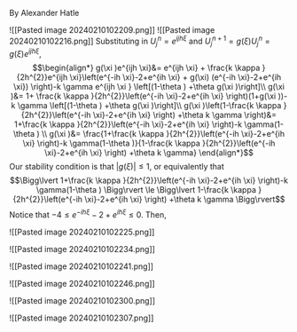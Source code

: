 By Alexander Hatle

![[Pasted image 20240210102209.png]]
![[Pasted image 20240210102216.png]]
Substituting in $U_{j}^{n}=e^{ijh \xi }$ and $U_{j}^{n+1}=g(\xi )U_{j}^{n}=g(\xi )e^{ijh \xi}$,
$$\begin{align*}
g(\xi )e^{ijh \xi}&= e^{ijh \xi} + \frac{k \kappa }{2h^{2}}e^{ijh \xi}\left(e^{-ih \xi}-2+e^{ih \xi} + g(\xi) (e^{-ih \xi}-2+e^{ih \xi}) \right)-k \gamma e^{ijh \xi } \left[(1-\theta ) +\theta g(\xi )\right]\\
g(\xi )&= 1+ \frac{k \kappa }{2h^{2}}\left(e^{-ih \xi}-2+e^{ih \xi}  \right)(1+g(\xi ))-k \gamma \left[(1-\theta ) +\theta g(\xi )\right]\\
g(\xi )\left(1-\frac{k \kappa }{2h^{2}}\left(e^{-ih \xi}-2+e^{ih \xi}  \right) +\theta k \gamma \right)&= 1+\frac{k \kappa }{2h^{2}}\left(e^{-ih \xi}-2+e^{ih \xi}  \right)-k \gamma(1-\theta ) \\
g(\xi )&= \frac{1+\frac{k \kappa }{2h^{2}}\left(e^{-ih \xi}-2+e^{ih \xi}  \right)-k \gamma(1-\theta )}{1-\frac{k \kappa }{2h^{2}}\left(e^{-ih \xi}-2+e^{ih \xi}  \right) +\theta k \gamma}
\end{align*}$$
Our stability condition is that $\lvert g(\xi ) \rvert \le 1$, or equivalently that
$$\Bigg\lvert 1+\frac{k \kappa }{2h^{2}}\left(e^{-ih \xi}-2+e^{ih \xi}  \right)-k \gamma(1-\theta ) \Bigg\rvert \le \Bigg\lvert 1-\frac{k \kappa }{2h^{2}}\left(e^{-ih \xi}-2+e^{ih \xi}  \right) +\theta k \gamma \Bigg\rvert$$
Notice that $-4 \le e^{-ih \xi }-2+e^{ih \xi } \le 0$. Then,



![[Pasted image 20240210102225.png]]

![[Pasted image 20240210102234.png]]


![[Pasted image 20240210102241.png]]

![[Pasted image 20240210102246.png]]

![[Pasted image 20240210102300.png]]

![[Pasted image 20240210102307.png]]